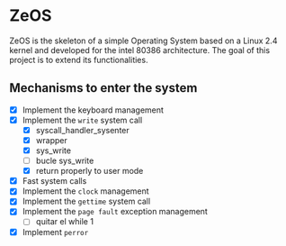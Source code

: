 # ZeOS

ZeOS is the skeleton of a simple Operating System based on a Linux 2.4
kernel and developed for the intel 80386 architecture. The goal of
this project is to extend its functionalities.

## Mechanisms to enter the system

- [x] Implement the keyboard management
- [x] Implement the `write` system call
    - [x] syscall_handler_sysenter
    - [x] wrapper
    - [x] sys_write
    - [ ] bucle sys_write
    - [x] return properly to user mode
- [x] Fast system calls
- [x] Implement the `clock` management
- [x] Implement the `gettime` system call
- [x] Implement the `page fault` exception management
    - [ ] quitar el while 1
- [x] Implement `perror`
